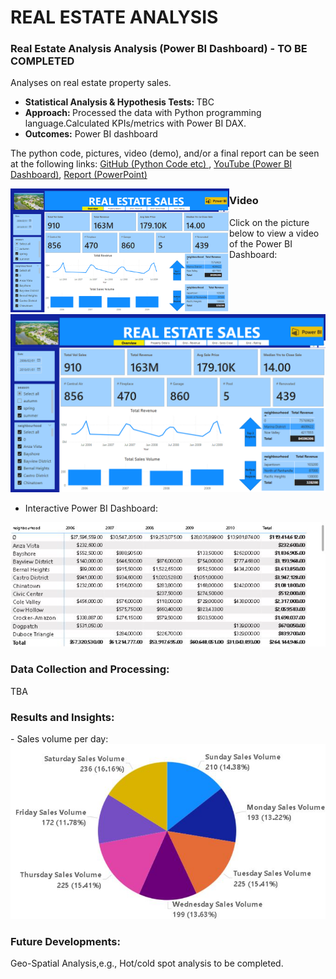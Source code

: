 # REAL ESTATE ANALYSIS
<section>
<h3> Real Estate Analysis Analysis (Power BI Dashboard) - TO BE COMPLETED </h3> 
<p> Analyses on real estate property sales. </p> 
<ul>
        <li> <b>Statistical Analysis & Hypothesis Tests: </b> TBC    </li>
        <li> <b>Approach: </b>Processed the data with Python programming language.Calculated KPIs/metrics with Power BI DAX.     </li>
        <li> <b>Outcomes:</b> Power BI dashboard    </li>
</ul>
<p> The python code, pictures, video (demo), and/or a final report can be seen at the following links:
        <a href="https://github.com/auds-hobbies/p2_real_estate/blob/main/README.md"> GitHub (Python Code etc) </a>,
        <a href="https://www.youtube.com/watch?v=b9DnhYVYWpg"> YouTube (Power BI Dashboard)</a>,
        <a href="#tba"> Report (PowerPoint)</a>
</p>
<div style="width: 350 px; float: left; height: 350 px;">
    <!-- Content for the blue div goes here -->
    <img src="https://github.com/auds-hobbies/p2_real_estate/blob/main/github_power_bi_dashboard_real_estate.png" width="350" />
    
</div>
</section>



### Video 
Click on the picture below to view a video of the Power BI Dashboard:

[![Watch the video](https://github.com/auds-hobbies/p2_real_estate/blob/main/github_power_bi_dashboard_real_estate.png)]( https://youtu.be/b9DnhYVYWpg ) 


- Interactive Power BI Dashboard:
<img src="https://github.com/auds-hobbies/p2_real_estate/blob/main/Screenshot%20real%20estate2%20sales%20vol%20per%20yr.png " width="728"/> 



<h3>Data Collection and Processing:</h3>
TBA 


<h3>Results and Insights:</h3>
- Sales volume per day:
<img src="https://github.com/auds-hobbies/p2_real_estate/blob/main/Screenshot%20real%20estate1.png " width="728"/> 


<h3>Future Developments:</h3>
Geo-Spatial Analysis,e.g., Hot/cold spot analysis to be completed.

